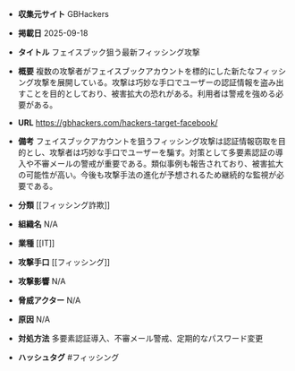 - **収集元サイト**
GBHackers

- **掲載日**
2025-09-18

- **タイトル**
フェイスブック狙う最新フィッシング攻撃

- **概要**
複数の攻撃者がフェイスブックアカウントを標的にした新たなフィッシング攻撃を展開している。攻撃は巧妙な手口でユーザーの認証情報を盗み出すことを目的としており、被害拡大の恐れがある。利用者は警戒を強める必要がある。

- **URL**
https://gbhackers.com/hackers-target-facebook/

- **備考**
フェイスブックアカウントを狙うフィッシング攻撃は認証情報窃取を目的とし、攻撃者は巧妙な手口でユーザーを騙す。対策として多要素認証の導入や不審メールの警戒が重要である。類似事例も報告されており、被害拡大の可能性が高い。今後も攻撃手法の進化が予想されるため継続的な監視が必要である。

- **分類**
[[フィッシング詐欺]]

- **組織名**
N/A

- **業種**
[[IT]]

- **攻撃手口**
[[フィッシング]]

- **攻撃影響**
N/A

- **脅威アクター**
N/A

- **原因**
N/A

- **対処方法**
多要素認証導入、不審メール警戒、定期的なパスワード変更

- **ハッシュタグ**
#フィッシング
